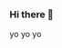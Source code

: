 ### Hi there 👋

<!--
**jasonalferez/jasonalferez** is a ✨ _special_ ✨ repository because its `README.md` (this file) appears on your GitHub profile.

Here are some ideas to get you started:

IDEAS
**
I am currently studying in Seneca College and I'm currently in the Computer Programming and Analysis program (CPA). I'm currently on my second semester and once I finish, I am looking forward to finishing my degree at a university!

I play a lot of video games, guitar, and I skateboard from time to time.

Ask me anything about laziness, I can probably answer that for ya!
**

- 🔭 I’m currently working on making an application for nWHacks
- 🌱 I’m currently learning how to make applications using Unity.
- 👯 I’m looking to collaborate on creating small projects
- 🤔 I’m looking for help with ideas for future projects
- 💬 Ask me about anything...
- 📫 How to reach me: jasonalferez154@gmail.com
- 😄 Pronouns: he/him
- ⚡ Fun fact: I really like boba lol.
-->

yo yo yo
